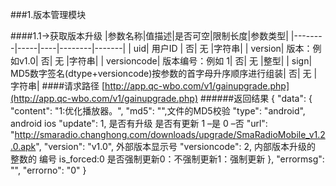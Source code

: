 ###1.版本管理模块

####1.1->获取版本升级
|参数名称|值描述|是否可空|限制长度|参数类型|
|--------|-----|----|--------|-------|
| uid| 用户ID | 否| 无 |字符串|
| version| 版本：例如v1.0| 否| 无 |字符串|
| versioncode| 版本编号：例如 1| 否| 无 |整型|
| sign| MD5数字签名(dtype+versioncode)按参数的首字母升序顺序进行组装| 否| 无 |字符串|
####请求路径
[http://app.qc-wbo.com/v1/gainupgrade.php](http://app.qc-wbo.com/v1/gainupgrade.php)
######返回结果
    {
        "data": {
            "content": "1:优化播放器。",
            "md5": "",文件的MD5校验
            "type": "android", android ios
            "update": 1, 是否有升级 是否有更新  1 –是 0 –否 
            "url": "http://smaradio.changhong.com/downloads/upgrade/SmaRadioMobile_v1.2.0.apk",
            "version": "v1.0", 外部版本显示号
            "versioncode": 2, 内部版本升级的 整数的 编号
            is_forced:0 是否强制更新0：不强制更新1：强制更新
        },
        "errormsg": "",
        "errorno": "0"
    }



